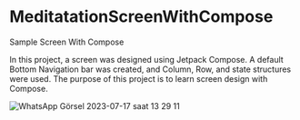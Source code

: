 # MeditatationScreenWithCompose
Sample Screen With Compose

In this project, a screen was designed using Jetpack Compose.
A default Bottom Navigation bar was created, and Column, Row,
and state structures were used. The purpose of this project is
to learn screen design with Compose.


![WhatsApp Görsel 2023-07-17 saat 13 29 11](https://github.com/bulent017/MeditatationScreenWithCompose/assets/96498139/f6d836fa-4595-4572-a648-c11221093a90)
